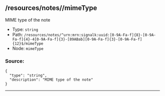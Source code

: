 ## /resources/notes/<RegExp>/mimeType

MIME type of the note

* Type: `string`
* Path: `/resources/notes/^urn:mrn:signalk:uuid:[0-9A-Fa-f]{8}-[0-9A-Fa-f]{4}-4[0-9A-Fa-f]{3}-[89ABab][0-9A-Fa-f]{3}-[0-9A-Fa-f]{12}$/mimeType`
* Node: `mimeType`

### Source:
```
{
  "type": "string",
  "description": "MIME type of the note"
}
```

---
